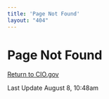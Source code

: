 ```yaml
---
title: 'Page Not Found'
layout: "404"
---
```


# Page Not Found

[Return to CIO.gov]("http://cio.gov")

Last Update August 8, 10:48am  
